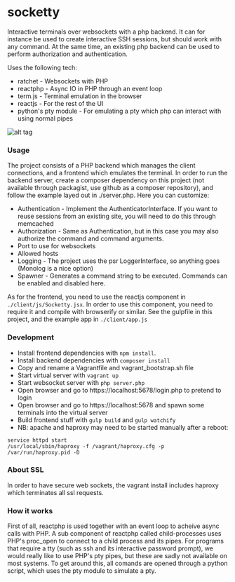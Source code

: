 # socketty
Interactive terminals over websockets with a php backend.
It can for instance be used to create interactive SSH sessions, but should work
with any command.
At the same time, an existing php backend can be used to perform authorization and authentication.

Uses the following tech:

* ratchet - Websockets with PHP
* reactphp - Async IO in PHP through an event loop
* term.js - Terminal emulation in the browser
* reactjs - For the rest of the UI
* python's pty module - For emulating a pty which php can interact with using normal pipes

![alt tag](https://raw.github.com/magnusjt/socketty/master/ex.png)

### Usage

The project consists of a PHP backend which manages the client connections, and a frontend which
emulates the terminal. In order to run the backend server, create a composer dependency on this project
(not available through packagist, use github as a composer repository), and follow the example layed out in ./server.php.
Here you can customize:

* Authentication - Implement the AuthenticatorInterface. If you want to reuse sessions from an existing site,
  you will need to do this through memcached
* Authorization - Same as Authentication, but in this case you may also authorize the command and command arguments.
* Port to use for websockets
* Allowed hosts
* Logging - The project uses the psr LoggerInterface, so anything goes (Monolog is a nice option)
* Spawner - Generates a command string to be executed. Commands can be enabled and disabled here.

As for the frontend, you need to use the reactjs component in `./client/js/Socketty.jsx`. In order to use this component,
you need to require it and compile with browserify or similar. See the gulpfile in this project, and the example app in `./client/app.js`

### Development

* Install frontend dependencies with `npm install`.
* Install backend dependencies with `composer install`
* Copy and rename a Vagrantfile and vagrant_bootstrap.sh file
* Start virtual server with `vagrant up`
* Start websocket server with `php server.php`
* Open browser and go to https://localhost:5678/login.php to pretend to login
* Open browser and go to https://localhost:5678 and spawn some terminals into the virtual server
* Build frontend stuff with `gulp build` and `gulp watchify`
* NB: apache and haproxy may need to be started manually after a reboot:

 ````
 service httpd start
/usr/local/sbin/haproxy -f /vagrant/haproxy.cfg -p /var/run/haproxy.pid -D
 ````

### About SSL
In order to have secure web sockets, the vagrant install includes haproxy which terminates all ssl requests.

### How it works
First of all, reactphp is used together with an event loop to acheive async calls with PHP.
A sub component of reactphp called child-processes uses PHP's proc_open to connect to
a child process and its pipes. For programs that require a tty (such as ssh and its interactive password prompt),
we would really like to use PHP's pty pipes, but these are sadly not available on most systems.
To get around this, all comands are opened through a python script, which uses the pty module
to simulate a pty.